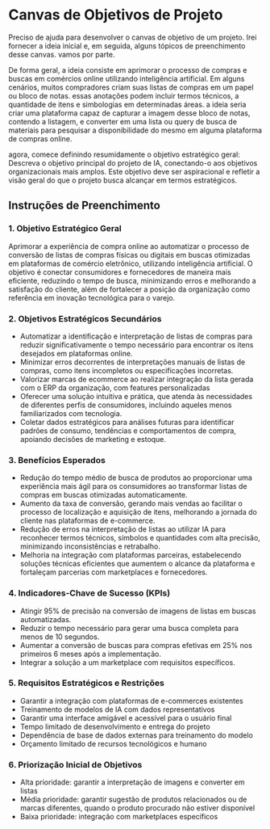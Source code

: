 # Canvas de Objetivos de Projeto



Preciso de ajuda para desenvolver o canvas de objetivo de um projeto. Irei fornecer a ideia inicial e, em seguida, alguns tópicos de preenchimento desse canvas. vamos por parte.

De forma geral, a ideia consiste em aprimorar o processo de compras e buscas em comércios online utilizando inteligência artificial. Em alguns cenários, muitos compradores criam suas listas de compras em um papel ou bloco de notas. essas anotações podem incluir termos técnicos, a quantidade de itens e simbologias em determinadas áreas. a ideia seria criar uma plataforma capaz de capturar a imagem desse bloco de notas, contendo a listagem, e converter em uma lista ou query de busca de materiais para pesquisar a disponibilidade do mesmo em alguma plataforma de compras online. 



agora, comece definindo resumidamente o objetivo estratégico geral: Descreva o objetivo principal do projeto de IA, conectando-o aos objetivos organizacionais mais amplos. Este objetivo deve ser aspiracional e refletir a visão geral do que o projeto busca alcançar em termos estratégicos.

## Instruções de Preenchimento

### 1. Objetivo Estratégico Geral

Aprimorar a experiência de compra online ao automatizar o processo de conversão de listas de compras físicas ou digitais em buscas otimizadas em plataformas de comércio eletrônico, utilizando inteligência artificial. O objetivo é conectar consumidores e fornecedores de maneira mais eficiente, reduzindo o tempo de busca, minimizando erros e melhorando a satisfação do cliente, além de fortalecer a posição da organização como referência em inovação tecnológica para o varejo.

### 2. Objetivos Estratégicos Secundários

- Automatizar a identificação e interpretação de listas de compras para reduzir significativamente o tempo necessário para encontrar os itens desejados em plataformas online.
- Minimizar erros decorrentes de interpretações manuais de listas de compras, como itens incompletos ou especificações incorretas.
- Valorizar marcas de ecommerce ao realizar integração da lista gerada com o ERP da organização, com features personalizadas
- Oferecer uma solução intuitiva e prática, que atenda às necessidades de diferentes perfis de consumidores, incluindo aqueles menos familiarizados com tecnologia.
- Coletar dados estratégicos para análises futuras para identificar padrões de consumo, tendências e comportamentos de compra, apoiando decisões de marketing e estoque.

### 3. Benefícios Esperados

- Redução do tempo médio de busca de produtos ao proporcionar uma experiência mais ágil para os consumidores ao transformar listas de compras em buscas otimizadas automaticamente.
- Aumento da taxa de conversão, gerando mais vendas ao facilitar o processo de localização e aquisição de itens, melhorando a jornada do cliente nas plataformas de e-commerce.
- Redução de erros na interpretação de listas ao utilizar IA para reconhecer termos técnicos, símbolos e quantidades com alta precisão, minimizando inconsistências e retrabalho.
- Melhoria na integração com plataformas parceiras, estabelecendo soluções técnicas eficientes que aumentem o alcance da plataforma e fortaleçam parcerias com marketplaces e fornecedores.

### 4. Indicadores-Chave de Sucesso (KPIs)

- Atingir 95% de precisão na conversão de imagens de listas em buscas automatizadas.
-  Reduzir o tempo necessário para gerar uma busca completa para menos de 10 segundos.
- Aumentar a conversão de buscas para compras efetivas em 25% nos primeiros 6 meses após a implementação.
- Integrar a solução a um marketplace com requisitos específicos.

### 5. Requisitos Estratégicos e Restrições

- Garantir a integração com plataformas de e-commerces existentes
- Treinamento de modelos de IA com dados representativos
- Garantir uma interface amigável e acessível para o usuário final
- Tempo limitado de desenvolvimento e entrega do projeto
- Dependência de base de dados externas para treinamento do modelo
- Orçamento limitado de recursos tecnológicos e humano

### 6. Priorização Inicial de Objetivos

- Alta prioridade: garantir a interpretação de imagens e converter em listas
- Média prioridade: garantir sugestão de produtos relacionados ou de marcas diferentes, quando o produto procurado não estiver disponível
- Baixa prioridade: integração com marketplaces específicos 
